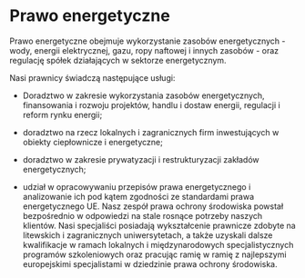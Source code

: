 # Prawo energetyczne

Prawo energetyczne obejmuje wykorzystanie zasobów energetycznych - wody, energii elektrycznej, gazu, ropy naftowej i innych zasobów - oraz regulację spółek działających w sektorze energetycznym.

Nasi prawnicy świadczą następujące usługi:

- Doradztwo w zakresie wykorzystania zasobów energetycznych, finansowania i rozwoju projektów, handlu i dostaw energii, regulacji i reform rynku energii;

- doradztwo na rzecz lokalnych i zagranicznych firm inwestujących w obiekty ciepłownicze i energetyczne;

- doradztwo w zakresie prywatyzacji i restrukturyzacji zakładów energetycznych;

- udział w opracowywaniu przepisów prawa energetycznego i analizowanie ich pod kątem zgodności ze standardami prawa energetycznego UE.
Nasz zespół prawa ochrony środowiska powstał bezpośrednio w odpowiedzi na stale rosnące potrzeby naszych klientów. Nasi specjaliści posiadają wykształcenie prawnicze zdobyte na litewskich i zagranicznych uniwersytetach, a także uzyskali dalsze kwalifikacje w ramach lokalnych i międzynarodowych specjalistycznych programów szkoleniowych oraz pracując ramię w ramię z najlepszymi europejskimi specjalistami w dziedzinie prawa ochrony środowiska.
